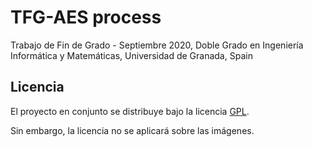 TFG-AES process
========================
Trabajo de Fin de Grado - Septiembre 2020, Doble Grado en Ingeniería Informática y Matemáticas, Universidad de Granada, Spain

Licencia
------------------------
El proyecto en conjunto se distribuye bajo la licencia [GPL](LICENSE).

Sin embargo, la licencia no se aplicará sobre las imágenes.
